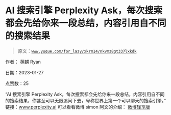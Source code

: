 # AI 搜索引擎 Perplexity Ask，每次搜索都会先给你来一段总结，内容引用自不同的搜索结果

> 原文：[`www.yuque.com/for_lazy/xkrm14/nkvmz8gt337lxkdk`](https://www.yuque.com/for_lazy/xkrm14/nkvmz8gt337lxkdk)

作者： 英麒 Ryan 

日期：2023-01-27 

点赞数：25 

“AI 搜索引擎 Perplexity Ask，每次搜索都会先给你来一段总结，内容引用自不同的搜索结果，你甚至可以无限追问下去，号称世界上第一个可以聊天的搜索引擎。” 链接：www.perplexity.ai 可以看看微博 simon 阿文的介绍： [微博轻享版](https://share.api.weibo.cn/share/363693794,4860044058036281.html?weibo_id=4860044058036281) 

